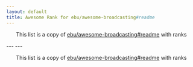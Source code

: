 ```yaml
---
layout: default
title: Awesome Rank for ebu/awesome-broadcasting#readme
---
```


<p align="center">
	This list is a copy of <a href="https://github.com/ebu/awesome-broadcasting#readme">ebu/awesome-broadcasting#readme</a> with ranks
</p>
---
---
<p align="center">
	This list is a copy of <a href="https://github.com/ebu/awesome-broadcasting#readme">ebu/awesome-broadcasting#readme</a> with ranks
</p>
